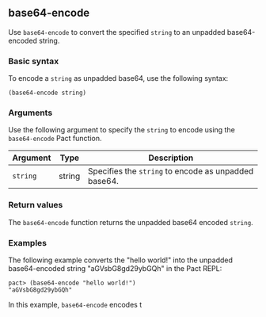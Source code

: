 ## base64-encode

Use `base64-encode` to convert the specified `string` to an unpadded base64-encoded string.

### Basic syntax

To encode a `string` as unpadded base64, use the following syntax:

```pact
(base64-encode string)
```

### Arguments

Use the following argument to specify the `string` to encode using the `base64-encode` Pact function.

| Argument | Type | Description |
| --- | --- | --- |
| `string` | string | Specifies the `string` to encode as unpadded base64. |

### Return values

The `base64-encode` function returns the unpadded base64 encoded `string`.

### Examples

The following example converts the "hello world!" into the unpadded base64-encoded string "aGVsbG8gd29ybGQh" in the Pact REPL:

```pact
pact> (base64-encode "hello world!")
"aGVsbG8gd29ybGQh"
```

In this example, `base64-encode` encodes t
